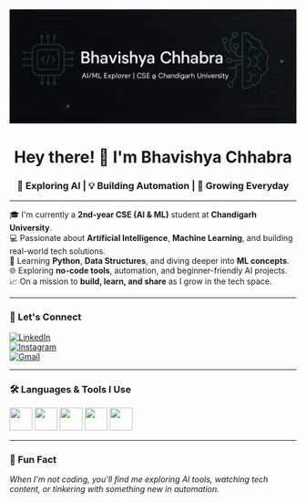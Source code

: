 <img src="https://raw.githubusercontent.com/Bhavishya299/Bhavishya299/main/banner.png" alt="banner" style="width:100%; height:200px; object-fit:cover;" />



<h1 align="center">Hey there! 👋 I'm Bhavishya Chhabra</h1>
<h3 align="center">🚀 Exploring AI | 💡 Building Automation | 🌱 Growing Everyday</h3>

---

🎓 I'm currently a **2nd-year CSE (AI & ML)** student at **Chandigarh University**.  
💻 Passionate about **Artificial Intelligence**, **Machine Learning**, and building real-world tech solutions.  
🧠 Learning **Python**, **Data Structures**, and diving deeper into **ML concepts**.  
🌐 Exploring **no-code tools**, automation, and beginner-friendly AI projects.  
📈 On a mission to **build, learn, and share** as I grow in the tech space.  

---

### 🔗 Let's Connect

[![LinkedIn](https://img.shields.io/badge/LinkedIn-blue?style=for-the-badge&logo=linkedin)](https://linkedin.com/in/bhavishya-chhabra-4a4440261)  
[![Instagram](https://img.shields.io/badge/Instagram-orange?style=for-the-badge&logo=instagram)](https://instagram.com/bhavishya.29)  
[![Gmail](https://img.shields.io/badge/Gmail-red?style=for-the-badge&logo=gmail)](mailto:bhavishyachhabra99@gmail.com)

---

### 🛠️ Languages & Tools I Use
<p align="left">
  <img src="https://cdn.jsdelivr.net/gh/devicons/devicon/icons/python/python-original.svg" width="40" height="40"/>
  <img src="https://cdn.jsdelivr.net/gh/devicons/devicon/icons/cplusplus/cplusplus-original.svg" width="40" height="40"/>
  <img src="https://cdn.jsdelivr.net/gh/devicons/devicon/icons/html5/html5-original.svg" width="40" height="40"/>
  <img src="https://cdn.jsdelivr.net/gh/devicons/devicon/icons/css3/css3-original.svg" width="40" height="40"/>
  <img src="https://cdn.jsdelivr.net/gh/devicons/devicon/icons/github/github-original.svg" width="40" height="40"/>
</p>

---

### 📌 Fun Fact

*When I'm not coding, you'll find me exploring AI tools, watching tech content, or tinkering with something new in automation.*


